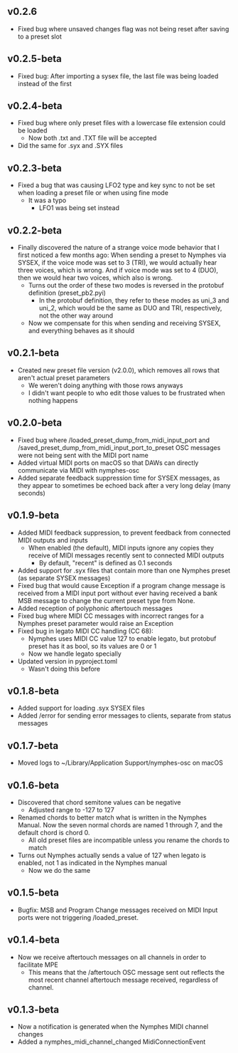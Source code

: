 ## v0.2.6

- Fixed bug where unsaved changes flag was not being reset after saving to a preset slot


## v0.2.5-beta

- Fixed bug: After importing a sysex file, the last file was being loaded instead of the first


## v0.2.4-beta

- Fixed bug where only preset files with a lowercase file extension could be loaded
  - Now both .txt and .TXT file will be accepted
- Did the same for .syx and .SYX files


## v0.2.3-beta

- Fixed a bug that was causing LFO2 type and key sync to not be set when loading a preset file or when using fine mode
  - It was a typo
    - LFO1 was being set instead


## v0.2.2-beta

- Finally discovered the nature of a strange voice mode behavior that I first noticed a few months ago: When sending a preset to Nymphes via SYSEX, if the voice mode was set to 3 (TRI), we would actually hear three voices, which is wrong. And if voice mode was set to 4 (DUO), then we would hear two voices, which also is wrong.
  - Turns out the order of these two modes is reversed in the protobuf definition (preset_pb2.pyi)
    - In the protobuf definition, they refer to these modes as uni_3 and uni_2, which would be the same as DUO and TRI, respectively, not the other way around
  - Now we compensate for this when sending and receiving SYSEX, and everything behaves as it should


## v0.2.1-beta

- Created new preset file version (v2.0.0), which removes all rows that aren't actual preset parameters
  - We weren't doing anything with those rows anyways
  - I didn't want people to who edit those values to be frustrated when nothing happens


## v0.2.0-beta

- Fixed bug where /loaded_preset_dump_from_midi_input_port and /saved_preset_dump_from_midi_input_port_to_preset OSC messages were not being sent with the MIDI port name
- Added virtual MIDI ports on macOS so that DAWs can directly communicate via MIDI with nymphes-osc
- Added separate feedback suppression time for SYSEX messages, as they appear to sometimes be echoed back after a very long delay (many seconds) 


## v0.1.9-beta

- Added MIDI feedback suppression, to prevent feedback from connected MIDI outputs and inputs
  - When enabled (the default), MIDI inputs ignore any copies they receive of MIDI messages recently sent to connected MIDI outputs
    - By default, "recent" is defined as 0.1 seconds
- Added support for .syx files that contain more than one Nymphes preset (as separate SYSEX messages)
- Fixed bug that would cause Exception if a program change message is received from a MIDI input port without ever having received a bank MSB message to change the current preset type from None.
- Added reception of polyphonic aftertouch messages
- Fixed bug where MIDI CC messages with incorrect ranges for a Nymphes preset parameter would raise an Exception
- Fixed bug in legato MIDI CC handling (CC 68):
  - Nymphes uses MIDI CC value 127 to enable legato, but protobuf preset has it as bool, so its values are 0 or 1
  - Now we handle legato specially
- Updated version in pyproject.toml
  - Wasn't doing this before


## v0.1.8-beta

- Added support for loading .syx SYSEX files
- Added /error for sending error messages to clients, separate from status messages


## v0.1.7-beta

- Moved logs to ~/Library/Application Support/nymphes-osc on macOS


## v0.1.6-beta

- Discovered that chord semitone values can be negative
  - Adjusted range to -127 to 127
- Renamed chords to better match what is written in the Nymphes Manual. Now the seven normal chords are named 1 through 7, and the default chord is chord 0.
  - All old preset files are incompatible unless you rename the chords to match
- Turns out Nymphes actually sends a value of 127 when legato is enabled, not 1 as indicated in the Nymphes manual
  - Now we do the same


## v0.1.5-beta

- Bugfix: MSB and Program Change messages received on MIDI Input ports were not triggering /loaded_preset.


## v0.1.4-beta

- Now we receive aftertouch messages on all channels in order to facilitate MPE
  - This means that the /aftertouch OSC message sent out reflects the most recent channel aftertouch message received, regardless of channel.


## v0.1.3-beta

- Now a notification is generated when the Nymphes MIDI channel changes
- Added a nymphes_midi_channel_changed MidiConnectionEvent
